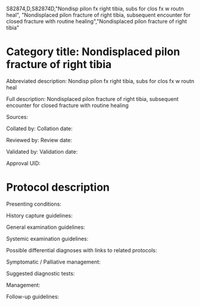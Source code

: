 S82874,D,S82874D,"Nondisp pilon fx right tibia, subs for clos fx w routn heal", "Nondisplaced pilon fracture of right tibia, subsequent encounter for closed fracture with routine healing","Nondisplaced pilon fracture of right tibia"
# Category title: Nondisplaced pilon fracture of right tibia

Abbreviated description: Nondisp pilon fx right tibia, subs for clos fx w routn heal

Full description: Nondisplaced pilon fracture of right tibia, subsequent encounter for closed fracture with routine healing

Sources:

Collated by:
Collation date:

Reviewed by:
Review date:

Validated by:
Validation date:

Approval UID:

# Protocol description

Presenting conditions:

History capture guidelines:

General examination guidelines:

Systemic examination guidelines:

Possible differential diagnoses with links to related protocols:

Symptomatic / Palliative management:

Suggested diagnostic tests:

Management:

Follow-up guidelines:
